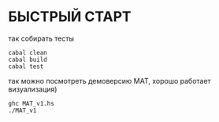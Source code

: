 # БЫСТРЫЙ СТАРТ

так собирать тесты
```
cabal clean
cabal build
cabal test
```
так можно посмотреть демоверсию MAT, хорошо работает визуализация)
```
ghc MAT_v1.hs
./MAT_v1
```
